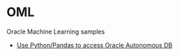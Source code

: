 # OML
Oracle Machine Learning samples
* [Use Python/Pandas to access Oracle Autonomous DB](Python.md)
